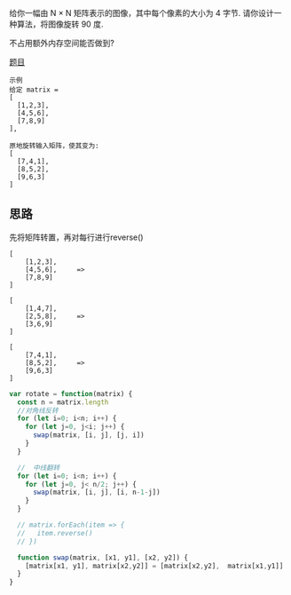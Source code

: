 给你一幅由 N × N 矩阵表示的图像，其中每个像素的大小为 4 字节. 请你设计一种算法，将图像旋转 90 度. 

不占用额外内存空间能否做到?

[题目](https://leetcode.cn/problems/rotate-matrix-lcci/description/)
```
示例
给定 matrix = 
[
  [1,2,3],
  [4,5,6],
  [7,8,9]
],

原地旋转输入矩阵，使其变为:
[
  [7,4,1],
  [8,5,2],
  [9,6,3]
]
```

## 思路
先将矩阵转置，再对每行进行reverse()
```
[                     
    [1,2,3],     
    [4,5,6],     =>   
    [7,8,9]
]

[
    [1,4,7],     
    [2,5,8],     =>   
    [3,6,9]
]

[
    [7,4,1],     
    [8,5,2],     =>   
    [9,6,3]
]
```
```js
var rotate = function(matrix) {
  const n = matrix.length
  //对角线反转
  for (let i=0; i<n; i++) {
    for (let j=0, j<i; j++) {
      swap(matrix, [i, j], [j, i])
    }
  }

  //  中线翻转
  for (let i=0; i<n; i++) {
    for (let j=0, j< n/2; j++) {
      swap(matrix, [i, j], [i, n-1-j])
    }
  }

  // matrix.forEach(item => {
  //   item.reverse()
  // })

  function swap(matrix, [x1, y1], [x2, y2]) {
    [matrix[x1, y1], matrix[x2,y2]] = [matrix[x2,y2],  matrix[x1,y1]]
  }
}

```
